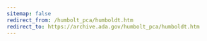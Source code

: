 ```yaml
---
sitemap: false 
redirect_from: /humbolt_pca/humboldt.htm 
redirect_to: https://archive.ada.gov/humbolt_pca/humboldt.htm 
---
```

